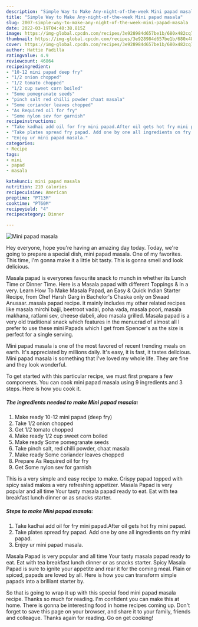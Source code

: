 ```yaml
---
description: "Simple Way to Make Any-night-of-the-week Mini papad masala"
title: "Simple Way to Make Any-night-of-the-week Mini papad masala"
slug: 2007-simple-way-to-make-any-night-of-the-week-mini-papad-masala
date: 2022-03-19T04:40:38.815Z
image: https://img-global.cpcdn.com/recipes/3e928984d657be1b/680x482cq70/mini-papad-masala-recipe-main-photo.jpg
thumbnail: https://img-global.cpcdn.com/recipes/3e928984d657be1b/680x482cq70/mini-papad-masala-recipe-main-photo.jpg
cover: https://img-global.cpcdn.com/recipes/3e928984d657be1b/680x482cq70/mini-papad-masala-recipe-main-photo.jpg
author: Hattie Padilla
ratingvalue: 4.9
reviewcount: 46864
recipeingredient:
- "10-12 mini papad deep fry"
- "1/2 onion chopped"
- "1/2 tomato chopped"
- "1/2 cup sweet corn boiled"
- "Some pomegranate seeds"
- "pinch salt red chilli powder chaat masala"
- "Some coriander leaves chopped"
- "As Required oil for fry"
- "Some nylon sev for garnish"
recipeinstructions:
- "Take kadhai add oil for fry mini papad.After oil gets hot fry mini papad."
- "Take plates spread fry papad. Add one by one all ingredients on fry mini papad."
- "Enjoy ur mini papad masala."
categories:
- Recipe
tags:
- mini
- papad
- masala

katakunci: mini papad masala 
nutrition: 210 calories
recipecuisine: American
preptime: "PT13M"
cooktime: "PT60M"
recipeyield: "4"
recipecategory: Dinner

---
```



![Mini papad masala](https://img-global.cpcdn.com/recipes/3e928984d657be1b/680x482cq70/mini-papad-masala-recipe-main-photo.jpg)

Hey everyone, hope you're having an amazing day today. Today, we're going to prepare a special dish, mini papad masala. One of my favorites. This time, I'm gonna make it a little bit tasty. This is gonna smell and look delicious.

Masala papad is everyones favourite snack to munch in whether its Lunch Time or Dinner Time. Here is a Masala papad with different Toppings & in a very. Learn How To Make Masala Papad, an Easy & Quick Indian Starter Recipe, from Chef Harsh Garg in Bachelor's Chaska only on Swaad Anusaar..masala papad recipe. it mainly includes my other related recipes like masala mirchi bajji, beetroot vadai, poha vada, masala poori, masala makhana, ratlami sev, cheese dabeli, aloo masala grilled. Masala papad is a very old traditional snack which features in the menucrad of almost all I prefer to use these mini Papads which I get from Spencer's as the size is perfect for a single serving.

Mini papad masala is one of the most favored of recent trending meals on earth. It's appreciated by millions daily. It's easy, it is fast, it tastes delicious. Mini papad masala is something that I've loved my whole life. They are fine and they look wonderful.


To get started with this particular recipe, we must first prepare a few components. You can cook mini papad masala using 9 ingredients and 3 steps. Here is how you cook it.

<!--inarticleads1-->

##### The ingredients needed to make Mini papad masala:

1. Make ready 10-12 mini papad (deep fry)
1. Take 1/2 onion chopped
1. Get 1/2 tomato chopped
1. Make ready 1/2 cup sweet corn boiled
1. Make ready Some pomegranate seeds
1. Take pinch salt, red chilli powder, chaat masala
1. Make ready Some coriander leaves chopped
1. Prepare As Required oil for fry
1. Get Some nylon sev for garnish


This is a very simple and easy recipe to make. Crispy papad topped with spicy salad makes a very refreshing appetizer. Masala Papad is very popular and all time Your tasty masala papad ready to eat. Eat with tea breakfast lunch dinner or as snacks starter. 

<!--inarticleads2-->

##### Steps to make Mini papad masala:

1. Take kadhai add oil for fry mini papad.After oil gets hot fry mini papad.
1. Take plates spread fry papad. Add one by one all ingredients on fry mini papad.
1. Enjoy ur mini papad masala.


Masala Papad is very popular and all time Your tasty masala papad ready to eat. Eat with tea breakfast lunch dinner or as snacks starter. Spicy Masala Papad is sure to ignite your appetite and rear it for the coming meal. Plain or spiced, papads are loved by all. Here is how you can transform simple papads into a brilliant starter by. 

So that is going to wrap it up with this special food mini papad masala recipe. Thanks so much for reading. I'm confident you can make this at home. There is gonna be interesting food in home recipes coming up. Don't forget to save this page on your browser, and share it to your family, friends and colleague. Thanks again for reading. Go on get cooking!
